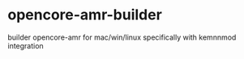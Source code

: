 # opencore-amr-builder
builder opencore-amr for mac/win/linux specifically with kemnnmod integration
